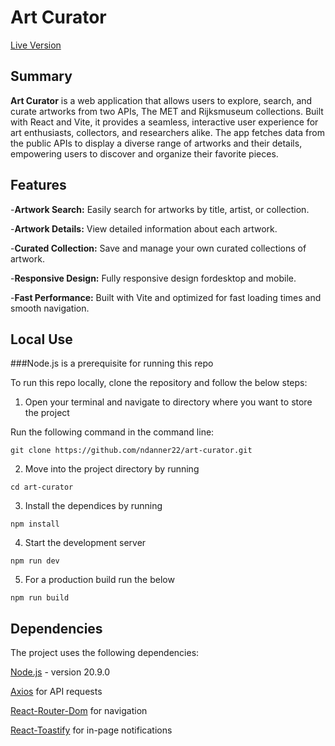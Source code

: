 # Art Curator

[Live Version](https://art-curator.netlify.app)

## Summary

**Art Curator** is a web application that allows users to explore, search, and curate artworks from two APIs, The MET and Rijksmuseum collections. Built with React and Vite, it provides a seamless, interactive user experience for art enthusiasts, collectors, and researchers alike. The app fetches data from the public APIs to display a diverse range of artworks and their details, empowering users to discover and organize their favorite pieces.

## Features
-**Artwork Search:** Easily search for artworks by title, artist, or collection.

-**Artwork Details:** View detailed information about each artwork.

-**Curated Collection:** Save and manage your own curated collections of artwork.

-**Responsive Design:** Fully responsive design fordesktop and mobile.

-**Fast Performance:** Built with Vite and optimized for fast loading times and smooth navigation.

## Local Use

###Node.js is a prerequisite for running this repo

To run this repo locally, clone the repository and follow the below steps:

1. Open your terminal and navigate to directory where you want to store the project

Run the following command in the command line:

`git clone https://github.com/ndanner22/art-curator.git`

2. Move into the project directory by running
  
`cd art-curator`
  
3. Install the dependices by running
  
`npm install`
  
4. Start the development server
  
`npm run dev`
  
5. For a production build run the below
  
`npm run build`

## Dependencies
The project uses the following dependencies:

[Node.js](https://nodejs.org/en) - version 20.9.0

[Axios](https://axios-http.com) for API requests

[React-Router-Dom](https://reactrouter.com/en/main) for navigation

[React-Toastify](https://www.npmjs.com/package/react-toastify) for in-page notifications


